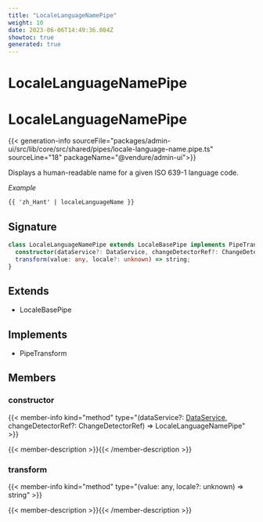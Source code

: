 ```yaml
---
title: "LocaleLanguageNamePipe"
weight: 10
date: 2023-06-06T14:49:36.004Z
showtoc: true
generated: true
---
```

<!-- This file was generated from the Vendure source. Do not modify. Instead, re-run the "docs:build" script -->

# LocaleLanguageNamePipe
<div class="symbol">


# LocaleLanguageNamePipe

{{< generation-info sourceFile="packages/admin-ui/src/lib/core/src/shared/pipes/locale-language-name.pipe.ts" sourceLine="18" packageName="@vendure/admin-ui">}}

Displays a human-readable name for a given ISO 639-1 language code.

*Example*

```HTML
{{ 'zh_Hant' | localeLanguageName }}
```

## Signature

```TypeScript
class LocaleLanguageNamePipe extends LocaleBasePipe implements PipeTransform {
  constructor(dataService?: DataService, changeDetectorRef?: ChangeDetectorRef)
  transform(value: any, locale?: unknown) => string;
}
```
## Extends

 * LocaleBasePipe


## Implements

 * PipeTransform


## Members

### constructor

{{< member-info kind="method" type="(dataService?: <a href='/admin-ui-api/providers/data-service#dataservice'>DataService</a>, changeDetectorRef?: ChangeDetectorRef) => LocaleLanguageNamePipe"  >}}

{{< member-description >}}{{< /member-description >}}

### transform

{{< member-info kind="method" type="(value: any, locale?: unknown) => string"  >}}

{{< member-description >}}{{< /member-description >}}


</div>
